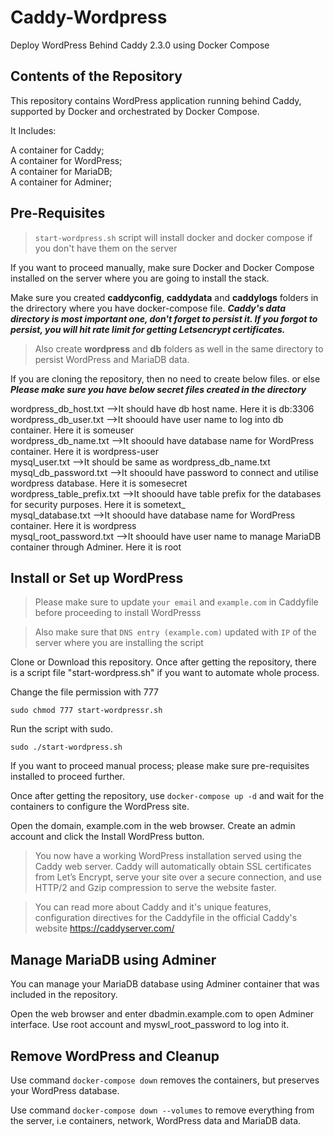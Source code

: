 # Caddy-Wordpress
Deploy WordPress Behind Caddy 2.3.0 using Docker Compose

## Contents of the Repository
This repository contains WordPress application running behind Caddy, supported by Docker and orchestrated by Docker Compose.

It Includes:

A container for Caddy;\
A container for WordPress;\
A container for MariaDB;\
A container for Adminer;

## Pre-Requisites

> ```start-wordpress.sh``` script will install docker and docker compose if you don't have them on the server

If you want to proceed manually, make sure Docker and Docker Compose installed on the server where you are going to install the stack.

Make sure you created **caddyconfig**, **caddydata** and **caddylogs** folders in the drirectory where you have docker-compose file. ***Caddy's data directory is most important one, don't forget to persist it. If you forgot to persist, you will hit rate limit for getting Letsencrypt certificates.***

> Also create **wordpress** and **db** folders as well in the same directory to persist WordPress and MariaDB data.

If you are cloning the repository, then no need to create below files. or else ***Please make sure you have below secret files created in the directory***

wordpress_db_host.txt -->It should have db host name. Here it is db:3306 \
wordpress_db_user.txt -->It shoould have user name to log into db container. Here it is someuser \
wordpress_db_name.txt -->It shoould have database name for WordPress container. Here it is wordpress-user \
mysql_user.txt -->It should be same as wordpress_db_name.txt \
mysql_db_password.txt -->It shoould have password to connect and utilise wordpress database. Here it is somesecret \
wordpress_table_prefix.txt -->It shoould have table prefix for the databases for security purposes. Here it is sometext_ \
mysql_database.txt -->It shoould have database name for WordPress container. Here it is wordpress \
mysql_root_password.txt -->It shoould have user name to manage MariaDB container through Adminer. Here it is root 

## Install or Set up WordPress
> Please make sure to update ```your email``` and ```example.com``` in Caddyfile before proceeding to install WordPresss

> Also make sure that ```DNS entry (example.com)``` updated with ```IP``` of the server where you are installing the script

Clone or Download this repository. Once after getting the repository, there is a script file "start-wordpress.sh" if you want to automate whole process.

Change the file permission with 777

```sudo chmod 777 start-wordpressr.sh```

Run the script with sudo.

```sudo ./start-wordpress.sh```

If you want to proceed manual process; please make sure pre-requisites installed to proceed further.

Once after getting the repository, use ```docker-compose up -d``` and wait for the containers to configure the WordPress site.

Open the domain, example.com in the web browser. Create an admin account and click the Install WordPress button.

> You now have a working WordPress installation served using the Caddy web server. Caddy will automatically obtain SSL certificates from Let’s Encrypt, serve your site over a secure connection, and use HTTP/2 and Gzip compression to serve the website faster.

> You can read more about Caddy and it's unique features, configuration directives for the Caddyfile in the official Caddy's website https://caddyserver.com/

## Manage MariaDB using Adminer
You can manage your MariaDB database using Adminer container that was included in the repository.

Open the web browser and enter dbadmin.example.com to open Adminer interface. Use root account and myswl_root_password to log into it.

## Remove WordPress and Cleanup
Use command ```docker-compose down``` removes the containers, but preserves your WordPress database.

Use command ```docker-compose down --volumes``` to remove everything from the server, i.e containers, network, WordPress data and MariaDB data.
